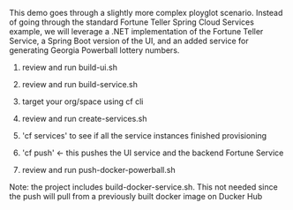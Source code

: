 This demo goes through a slightly more complex ployglot scenario.   Instead of going through the standard Fortune Teller Spring Cloud Services example, we will leverage a .NET implementation of the Fortune Teller Service, a Spring Boot version of the UI, and an added service for generating Georgia Powerball lottery numbers.


1. review and run build-ui.sh

2. review and run build-service.sh

3. target your org/space using cf cli

4. review and run create-services.sh

5. 'cf services' to see if all the service instances finished provisioning

6. 'cf push' <- this pushes the UI service and the backend Fortune Service

7. review and run push-docker-powerball.sh

Note: the project includes build-docker-service.sh.  This not needed since the push will pull from a previously built docker image on Ducker Hub
